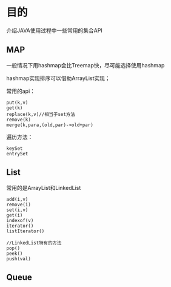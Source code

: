 # 目的
介绍JAVA使用过程中一些常用的集合API

## MAP
一般情况下用hashmap会比Treemap快，尽可能选择使用hashmap

hashmap实现排序可以借助ArrayList实现；

常用的api：
```
put(k,v)
get(k)
replace(k,v)//相当于set方法
remove(k)
merge(k,para,(old,par)->old+par)
```

遍历方法：
```
keySet
entrySet
```

## List
常用的是ArrayList和LinkedList
```
add(i,v)
remove(i)
set(i,v)
get(i)
indexof(v)
iterator()
listIterator()
```
```
//LinkedList特有的方法
pop()
peek()
push(val)
```

## Queue



